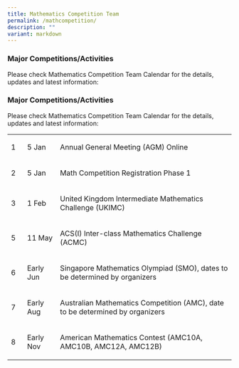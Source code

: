 ```yaml
---
title: Mathematics Competition Team
permalink: /mathcompetition/
description: ""
variant: markdown
---
```

### Major Competitions/Activities

Please check Mathematics Competition Team Calendar for the details, updates and latest information:

<h3>Major Competitions/Activities</h3>
<p>Please check Mathematics Competition Team Calendar for the details, updates and latest information:</p>
<table>
<tbody>
<tr>
<td width="28">
<p>1</p>
</td>
<td width="74">
<p>5 Jan</p>
</td>
<td width="597">
<p>Annual General Meeting (AGM) Online</p>
</td>
</tr>
<tr>
<td width="28">
<p>2</p>
</td>
<td width="74">
<p>5 Jan</p>
</td>
<td width="597">
<p>Math Competition Registration Phase 1</p>
</td>
</tr>
<tr>
<td width="28">
<p>3</p>
</td>
<td width="74">
<p>1 Feb</p>
</td>
<td width="597">
<p>United Kingdom Intermediate Mathematics Challenge (UKIMC)</p>
</td>
</tr>
<tr>
<td width="28">
<p>5</p>
</td>
<td width="74">
<p>11 May</p>
</td>
<td width="597">
<p>ACS(I) Inter-class Mathematics Challenge (ACMC)</p>
</td>
</tr>
<tr>
<td width="28">
<p>6</p>
</td>
<td width="74">
<p>Early Jun</p>
</td>
<td width="597">
<p>Singapore Mathematics Olympiad (SMO), dates to be determined by organizers</p>
</td>
</tr>
<tr>
<td width="28">
<p>7</p>
</td>
<td width="74">
<p>Early Aug</p>
</td>
<td width="597">
<p>Australian Mathematics Competition (AMC), date to be determined by organizers</p>
</td>
</tr>
<tr>
<td width="28">
<p>8</p>
</td>
<td width="74">
<p>Early Nov</p>
</td>
<td width="597">
<p>American Mathematics Contest (AMC10A, AMC10B, AMC12A, AMC12B)</p>
</td>
</tr>
</tbody>
</table>
